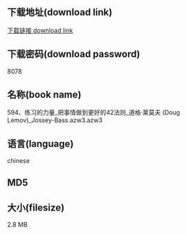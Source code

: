 ## 下载地址(download link)
[下载链接 download link](https://voluble-croquembouche-d321dc.netlify.app/?s=594%E3%80%81%E7%BB%83%E4%B9%A0%E7%9A%84%E5%8A%9B%E9%87%8F_%E6%8A%8A%E4%BA%8B%E6%83%85%E5%81%9A%E5%88%B0%E6%9B%B4%E5%A5%BD%E7%9A%8442%E6%B3%95%E5%88%99_%E9%81%93%E6%A0%BC%C2%B7%E8%8E%B1%E8%8E%AB%E5%A4%AB+%28Doug+Lemov%29_Jossey-Bass.azw3)

## 下载密码(download password)
8078

## 名称(book name)
594、练习的力量_把事情做到更好的42法则_道格·莱莫夫 (Doug Lemov)_Jossey-Bass.azw3.azw3

## 语言(language)
chinese

## MD5


## 大小(filesize)
2.8 MB
